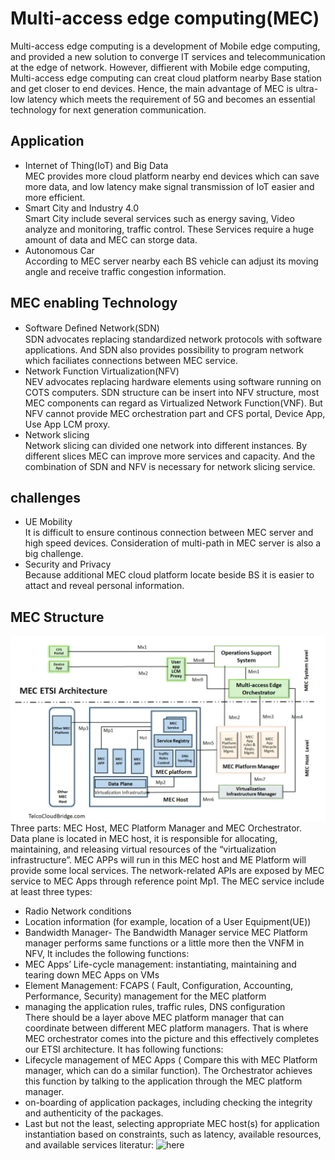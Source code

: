 # Multi-access edge computing(MEC)
Multi-access edge computing is a development of Mobile edge computing, and provided a new solution to converge IT services and telecommunication at the edge of network.
However, diffierent with Mobile edge computing, Multi-access edge computing can creat cloud platform nearby Base station and get closer to end devices.
Hence, the main advantage of MEC is ultra-low latency which meets the requirement of 5G and becomes an essential technology for next generation communication.
## Application
* Internet of Thing(IoT) and Big Data   
MEC provides more cloud platform nearby end devices which can save more data, and low latency make signal transmission of IoT easier and more efficient.
* Smart City and Industry 4.0   
Smart City include several services such as energy saving, Video analyze and monitoring, traffic control. These Services require a huge amount of data and MEC can storge data.
* Autonomous Car   
According to MEC server nearby each BS vehicle can adjust its moving angle and receive traffic congestion information.
## MEC enabling Technology  
* Software Deﬁned Network(SDN)   
SDN advocates replacing standardized network protocols with software applications. And SDN also provides possibility to program network which faciliates connections between MEC service. 
* Network Function Virtualization(NFV)  
NEV advocates replacing hardware elements using software running on COTS computers. SDN structure can be insert into NFV structure, most MEC components can regard as Virtualized Network Function(VNF). But NFV cannot provide MEC orchestration part and CFS portal, Device App, Use App LCM proxy.  
* Network slicing  
Network slicing can divided one network into different instances. By different slices MEC can improve more services and capacity. And the combination of SDN and NFV is necessary for network slicing service.
## challenges
*  UE Mobility  
It is difficult to ensure continous connection between MEC server and high speed devices. Consideration of multi-path in MEC server is also a big challenge.
* Security and Privacy  
Because additional MEC cloud platform locate beside BS it is easier to attact and reveal personal information. 
## MEC Structure   
![](https://github.com/yongzhe4869/Oberseminar/blob/main/Figures/MEC.PNG)    
Three parts: MEC Host, MEC Platform Manager and MEC Orchestrator.    
Data plane is located in MEC host, it is responsible for allocating, maintaining, and releasing virtual resources of the “virtualization infrastructure”. MEC APPs will run in this MEC host and ME Platform will provide some local services. The network-related APIs are exposed by MEC service to MEC Apps through reference point Mp1. The MEC service include at least three types:
* Radio Network conditions
* Location information (for example, location of a User Equipment(UE))
* Bandwidth Manager- The Bandwidth Manager service
MEC Platform manager performs same functions or a little more then the VNFM in NFV, It includes the following functions:  
* MEC Apps’ Life-cycle management: instantiating, maintaining and tearing down MEC Apps on VMs
* Element Management: FCAPS ( Fault, Configuration, Accounting, Performance, Security) management for the MEC platform
* managing the application rules, traffic rules, DNS configuration  
There should be a layer above MEC platform manager that can coordinate between different MEC platform managers. That is where MEC orchestrator comes into the picture and this effectively completes our ETSI architecture. It has following functions:   
* Lifecycle management of MEC Apps ( Compare this with MEC Platform manager, which can do a similar function). The Orchestrator achieves this function by talking to the application through the MEC platform manager.
* on-boarding of application packages, including checking the integrity and authenticity of the packages.
* Last but not the least, selecting appropriate MEC host(s) for application instantiation based on constraints, such as latency, available resources, and available services
literatur: ![here](https://telcocloudbridge.com/blog/beginners-guide-to-mec-architecture-multi-access-edge-computing/)
